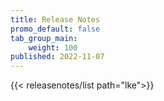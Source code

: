 ```yaml
---
title: Release Notes
promo_default: false
tab_group_main:
    weight: 100
published: 2022-11-07
---
```


{{< releasenotes/list path="lke">}}